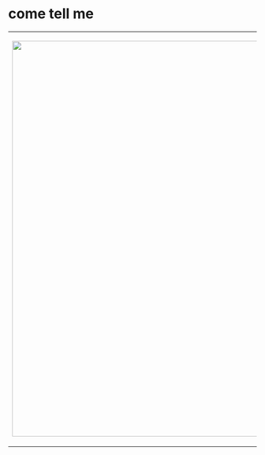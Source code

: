 # come tell me
<table>
  <tr>
    <td width="50%"> 
      <p align="center">
       <img src=https://github.com/MozMM/ComeTellMe/blob/main/public/demo/noTouchesDraft.gif height="800">
      </p>
    </td>
    <td width="50%"> 
This is a lil app that lets people interact with (and get rid of) their own words in a playful and cathartic way. </br>

I built it with React Native while at Grace Hopper Academy. Its in progress! I challenged myself to write in functional components and hooks, and use CSS for animation. I loved getting to create something that really bubbled up from my creative center. It felt great to have enough facility with coding to actualize something in this medium!</br>

Run this on any android device using the Expo SDK. You'll find the needed app, and QR code here:
https://expo.io/@mozmm/projects/ComeTellMe </td>
  </tr>
</table>


